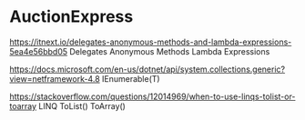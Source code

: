 # AuctionExpress

https://itnext.io/delegates-anonymous-methods-and-lambda-expressions-5ea4e56bbd05
Delegates
Anonymous Methods
Lambda Expressions  

https://docs.microsoft.com/en-us/dotnet/api/system.collections.generic?view=netframework-4.8
IEnumerable(T)

https://stackoverflow.com/questions/12014969/when-to-use-linqs-tolist-or-toarray
LINQ
ToList() 
ToArray()

